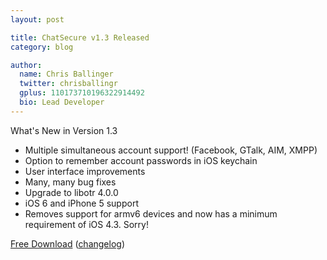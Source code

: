 ```yaml
---
layout: post

title: ChatSecure v1.3 Released
category: blog

author:
  name: Chris Ballinger
  twitter: chrisballingr
  gplus: 110173710196322914492 
  bio: Lead Developer
---
```


What's New in Version 1.3

*   Multiple simultaneous account support! (Facebook, GTalk, AIM, XMPP)
*   Option to remember account passwords in iOS keychain
*   User interface improvements
*   Many, many bug fixes
*   Upgrade to libotr 4.0.0
*   iOS 6 and iPhone 5 support
*   Removes support for armv6 devices and now has a minimum requirement of iOS 4.3. Sorry!

[Free Download](http://itunes.apple.com/us/app/chatsecure/id464200063?mt=8) ([changelog](https://github.com/chrisballinger/Off-the-Record-iOS/compare/v1.2...v1.3))